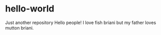 # hello-world
Just another repository
Hello people!
I love fish briani but my father loves mutton briani.
